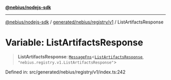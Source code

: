 [**@nebius/nodejs-sdk**](../../../../../README.md)

---

[@nebius/nodejs-sdk](../../../../../README.md) / [generated/nebius/registry/v1](../README.md) / ListArtifactsResponse

# Variable: ListArtifactsResponse

> **ListArtifactsResponse**: [`MessageFns`](../../../../../runtime/protos/core/interfaces/MessageFns.md)\<[`ListArtifactsResponse`](../interfaces/ListArtifactsResponse.md), `"nebius.registry.v1.ListArtifactsResponse"`\>

Defined in: src/generated/nebius/registry/v1/index.ts:242
